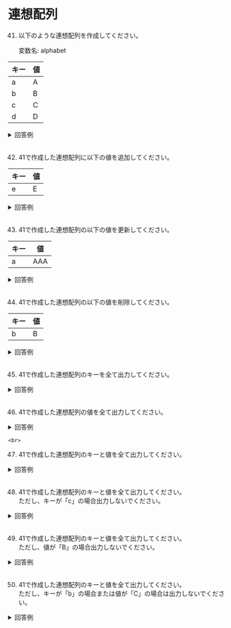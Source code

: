 # 連想配列

41. 以下のような連想配列を作成してください。  

	変数名: alphabet
	
 | キー | 値  |
 | ---- | --- |
 | a    | A   |
 | b    | B   |
 | c    | C   |
 | d    | D   |


<details><summary>回答例</summary><div>
		
```
	$alphabet = [
    'a' => 'A',
    'b' => 'B',
    'c' => 'C',
    'd' => 'D',
	];
```
		
</div></details>
	

<br>
	
42. 41で作成した連想配列に以下の値を追加してください。  
	
 | キー | 値  |
 | ---- | --- |
 | e    | E   |

<details><summary>回答例</summary><div>
		
```
$alphabet['e'] = 'E';
```
		
</div></details>
	

<br>
	
	
43. 41で作成した連想配列の以下の値を更新してください。  
	
 | キー | 値  |
 | ---- | --- |
 | a    | AAA |

<details><summary>回答例</summary><div>
		
```
$alphabet['a'] = 'AAA';
```
		
</div></details>
	

<br>
	
44. 41で作成した連想配列の以下の値を削除してください。  
	
 | キー | 値  |
 | ---- | --- |
 | b    | B   |

<details><summary>回答例</summary><div>
		
```
unset($alphabet['b']);
var_dump($alphabet);
```
		
</div></details>
	

<br>
	
45. 41で作成した連想配列のキーを全て出力してください。 

<details><summary>回答例</summary><div>
		
```
foreach ($alphabet as $key => $value) {
    echo $key;
    echo '<br>';
}
```
		
</div></details>
	

<br>
	

	
46. 41で作成した連想配列の値を全て出力してください。   

<details><summary>回答例</summary><div>
		
```
foreach ($alphabet as $value) {
    echo $value;
    echo '<br>';
	}
```
		
</div></details>
	

	<br>
	
47. 41で作成した連想配列のキーと値を全て出力してください。   

<details><summary>回答例</summary><div>
		
```
foreach ($alphabet as $key => $value) {
    echo $key . ': ' . $value;
    echo '<br>';
	}
```
		
</div></details>
	

<br>
	
48. 41で作成した連想配列のキーと値を全て出力してください。   
ただし、キーが「c」の場合出力しないでください。

<details><summary>回答例</summary><div>
		
```
foreach ($alphabet as $key => $value) {
    if ($key !== 'c') {
        echo $key . ': ' . $value;
        echo '<br>';
    }
}
```
		
</div></details>
	

<br>

49.  41で作成した連想配列のキーと値を全て出力してください。   
ただし、値が「B」の場合出力しないでください。

<details><summary>回答例</summary><div>
		
```
foreach ($alphabet as $key => $value) {
    if ($value !== 'B') {
        echo $key . ': ' . $value;
        echo '<br>';
    }
}
```
		
</div></details>
	

<br>
	
50. 41で作成した連想配列のキーと値を全て出力してください。   
ただし、キーが「b」の場合または値が「C」の場合は出力しないでください。

<details><summary>回答例</summary><div>
		
```
foreach ($alphabet as $key => $value) {
    if ($key !== 'b' && $value !== 'C') {
        echo $key . ': ' . $value;
        echo '<br>';
    }
	}
```
		
</div></details>
	

<br>
